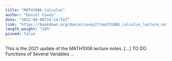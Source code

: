 ```yaml
---
title: "MATH1006 Calculus"
author: "Daniel Cavey"
date: "2022-04-08T16:14:52Z"
link: "https://bookdown.org/danielcavey27/math1006_calculus_lecture_notes/"
length_weight: "24%"
pinned: false
---
```


This is the 2021 update of the MATH1006 lecture notes. [...] TO DO Functions of Several Variables ...
